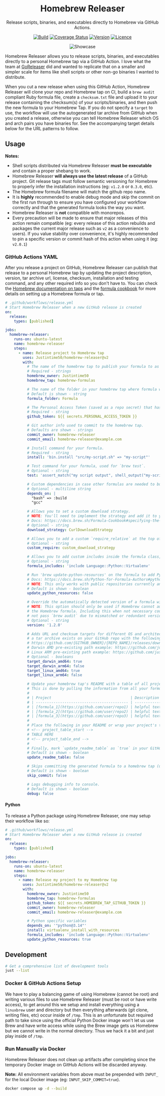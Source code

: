 <div align="center">

# Homebrew Releaser

Release scripts, binaries, and executables directly to Homebrew via GitHub Actions.

[![Build](https://github.com/Justintime50/homebrew-releaser/workflows/build/badge.svg)](https://github.com/Justintime50/homebrew-releaser/actions)
[![Coverage Status](https://img.shields.io/codecov/c/github/justintime50/homebrew-releaser/config/badge)](https://app.codecov.io/github/Justintime50/homebrew-releaser)
[![Version](https://img.shields.io/github/v/tag/justintime50/homebrew-releaser)](https://github.com/justintime50/homebrew-releaser/releases)
[![Licence](https://img.shields.io/github/license/Justintime50/homebrew-releaser)](LICENSE)

<img src="https://raw.githubusercontent.com/justintime50/assets/main/src/homebrew-releaser/showcase.png" alt="Showcase">

</div>

Homebrew Releaser allows you to release scripts, binaries, and executables directly to a personal Homebrew tap via a GitHub Action. I love what the team at [GoReleaser](https://github.com/goreleaser/goreleaser) did and wanted to replicate that on a smaller and simpler scale for items like shell scripts or other non-go binaries I wanted to distribute.

When you cut a new release when using this GitHub Action, Homebrew Releaser will clone your repo and Homebrew tap on CI, build a `brew audit` compliant Ruby formula file, create a `checksum.txt` file and upload it to your release containing the checksum(s) of your scripts/binaries, and then push the new formula to your Homebrew Tap. If you do not specify a `target` to use, the workflow will use the autogenerated tar archive from GitHub when you created a release, otherwise you can tell Homebrew Releaser which OS and arch pairs you have binaries for. See the accompanying target details below for the URL patterns to follow.

## Usage

**Notes:**

- Shell scripts distributed via Homebrew Releaser **must be executable** and contain a proper shebang to work.
- Homebrew Releaser **will always use the latest release** of a GitHub project. Git release tags must follow semantic versioning for Homebrew to properly infer the installation instructions (eg: `v1.2.0` or `0.3.0`, etc).
- The Homebrew formula filename will match the github repo name.
- It is **highly** recommended to enable debug mode and skip the commit on the first run through to ensure you have configured your workflow correctly and that the generated formula looks the way you want.
- Homebrew Releaser is **not** compatible with monorepos.
- Every precaution will be made to ensure that major releases of this action remain compatible (eg: every release of this action rebuilds and packages the current major release such as `v2` as a convenience to users). If you value stability over convenience, it's highly recommended to pin a specific version or commit hash of this action when using it (eg: `v2.0.1`)

### GitHub Actions YAML

After you release a project on GitHub, Homebrew Releaser can publish that release to a personal Homebrew tap by updating the project description, version, tar archive url, license, checksum, installation and testing command, and any other required info so you don't have to. You can check the [Homebrew documentation on taps](https://docs.brew.sh/How-to-Create-and-Maintain-a-Tap) and the [formula cookbook](https://docs.brew.sh/Formula-Cookbook) for more details on setting up a Homebrew formula or tap.

```yml
# .github/workflows/release.yml
# Start Homebrew Releaser when a new GitHub release is created
on:
  release:
    types: [published]

jobs:
  homebrew-releaser:
    runs-on: ubuntu-latest
    name: homebrew-releaser
    steps:
      - name: Release project to Homebrew tap
        uses: Justintime50/homebrew-releaser@v2
        with:
          # The name of the homebrew tap to publish your formula to as it appears on GitHub.
          # Required - strings
          homebrew_owner: Justintime50
          homebrew_tap: homebrew-formulas

          # The name of the folder in your homebrew tap where formula will be committed to.
          # Default is shown - string
          formula_folder: Formula

          # The Personal Access Token (saved as a repo secret) that has `repo` permissions for the repo running the action AND Homebrew tap you want to release to.
          # Required - string
          github_token: ${{ secrets.PERSONAL_ACCESS_TOKEN }}

          # Git author info used to commit to the homebrew tap.
          # Defaults are shown - strings
          commit_owner: homebrew-releaser
          commit_email: homebrew-releaser@example.com

          # Install command for your formula.
          # Required - string
          install: 'bin.install "src/my-script.sh" => "my-script"'

          # Test command for your formula, used for `brew test`.
          # Optional - string
          test: 'assert_match("my script output", shell_output("my-script-command"))'

          # Custom dependencies in case other formulas are needed to build the current one.
          # Optional - multiline string
          depends_on: |
            "bash" => :build
            "gcc"

          # Allows you to set a custom download strategy.
          # NOTE: You'll need to implement the strategy and add it to your tap repository.
          # Docs: https://docs.brew.sh/Formula-Cookbook#specifying-the-download-strategy-explicitly
          # Optional - string
          download_strategy: CurlDownloadStrategy

          # Allows you to add a custom `require_relative` at the top of the formula template.
          # Optional - string
          custom_require: custom_download_strategy

          # Allows you to add custom includes inside the formula class, before dependencies and install blocks.
          # Optional - string
          formula_includes: 'include Language::Python::Virtualenv'

          # Run 'brew update-python-resources' on the formula to add Python resources.
          # Docs: https://docs.brew.sh/Python-for-Formula-Authors#python-declarations-for-applications
          # NOTE: This only works with public repositories currently and must be done manually if for a private repo.
          # Default is shown - boolean
          update_python_resources: false

          # Override the automatically detected version of a formula with an explicit value.
          # NOTE: This option should only be used if Homebrew cannot automatically detect the version when generating
          # the Homebrew formula. Including this when not necessary could lead to uninstallable formula that may 
          # not pass `brew audit` due to mismatched or redundant version strings.
          # Optional - string
          version: '1.2.0'

          # Adds URL and checksum targets for different OS and architecture pairs. Using this option assumes 
          # a tar archive exists on your GitHub repo with the following URL pattern (this cannot be customized):
          # https://github.com/{GITHUB_OWNER}/{REPO_NAME}/releases/download/{TAG}/{REPO_NAME}-{VERSION}-{OPERATING_SYSTEM}-{ARCHITECTURE}.tar.gz'
          # Darwin AMD pre-existing path example: https://github.com/justintime50/myrepo/releases/download/v1.2.0/myrepo-1.2.0-darwin-amd64.tar.gz
          # Linux ARM pre-existing path example: https://github.com/justintime50/myrepo/releases/download/v1.2.0/myrepo-1.2.0-linux-arm64.tar.gz
          # Optional - booleans
          target_darwin_amd64: true
          target_darwin_arm64: false
          target_linux_amd64: true
          target_linux_arm64: false

          # Update your homebrew tap's README with a table of all projects in the tap.
          # This is done by pulling the information from all your formula.rb files - eg:
          #
          # | Project                                    | Description  | Install                  |
          # | ------------------------------------------ | ------------ | ------------------------ |
          # | [formula_1](https://github.com/user/repo1) | helpful text | `brew install formula_1` |
          # | [formula_2](https://github.com/user/repo2) | helpful text | `brew install formula_2` |
          # | [formula_3](https://github.com/user/repo3) | helpful text | `brew install formula_3` |
          #
          # Place the following in your README or wrap your project's table in these comment tags:
          # <!-- project_table_start -->
          # TABLE HERE
          # <!-- project_table_end -->
          #
          # Finally, mark `update_readme_table` as `true` in your GitHub Action config and we'll do the work of building a custom table for you.
          # Default is shown - boolean
          update_readme_table: false

          # Skips committing the generated formula to a homebrew tap (useful to verify results on a first run).
          # Default is shown - boolean
          skip_commit: false

          # Logs debugging info to console.
          # Default is shown - boolean
          debug: false
```

#### Python

To release a Python package using Homebrew Releaser, one may setup their workflow like so:

```yml
# .github/workflows/release.yml
# Start Homebrew Releaser when a new GitHub release is created
on:
  release:
    types: [published]

jobs:
  homebrew-releaser:
    runs-on: ubuntu-latest
    name: homebrew-releaser
    steps:
      - name: Release my project to my Homebrew tap
        uses: Justintime50/homebrew-releaser@v2
        with:
          homebrew_owner: Justintime50
          homebrew_tap: homebrew-formulas
          github_token: ${{ secrets.HOMEBREW_TAP_GITHUB_TOKEN }}
          commit_owner: homebrew-releaser
          commit_email: homebrew-releaser@example.com

          # Python specific variables
          depends_on: '"python@3.14"'
          install: virtualenv_install_with_resources
          formula_includes: 'include Language::Python::Virtualenv'
          update_python_resources: true
```

## Development

```sh
# Get a comprehensive list of development tools
just --list
```

### Docker & GitHub Actions Setup

We have to play a balancing game of using Homebrew (cannot be root) and writing various files to use Homebrew Releaser (must be root or have write access), to get around this we setup and install everything using a `linuxbrew` user and directory but then everything afterwards (git clone, writing files, etc) occur inside of `/tmp`. This is an unfortunate but required path to take since using the official Python Docker image won't let us use Brew and have write access while using the Brew image gets us Homebrew but we cannot write in the normal directory. Thus we hack it a bit and just play inside of `/tmp`.

### Run Manually via Docker

Homebrew Releaser does not clean up artifacts after completing since the temporary Docker image on GitHub Actions will be discarded anyway.

**Note:** All environment variables from above must be prepended with `INPUT_` for the local Docker image (eg: `INPUT_SKIP_COMMIT=true`).

```sh
docker compose up -d --build
```
